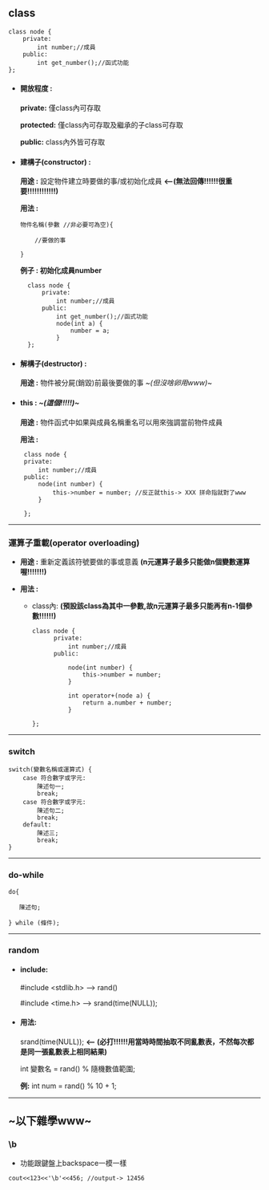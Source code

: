 ## class

```
class node {
    private:
        int number;//成員
    public:
        int get_number();//函式功能
};
```
-  #### **開放程度 :**

    **private:** 僅class內可存取

    **protected:** 僅class內可存取及繼承的子class可存取

    **public:** class內外皆可存取

   
-  #### **建構子(constructor) :** 
    **用途 :** 設定物件建立時要做的事/或初始化成員 **<—(無法回傳!!!!!!很重要!!!!!!!!!!!!)**

   **用法 :** 
    ```
    物件名稱(參數 //非必要可為空){
    
        //要做的事
    
    }
    ```

   
    **例子 : 初始化成員number**
   
      ```
        class node {
            private:
                int number;//成員
            public:
                int get_number();//函式功能
                node(int a) {
                    number = a;
                }
        };
      ```
-  #### **解構子(destructor) :**    
   **用途 :** 物件被分屍(銷毀)前最後要做的事 ~*(但沒啥卵用www)*~
   
-  #### **this :** *~(這個!!!!!)~* 
   **用途 :** 物件函式中如果與成員名稱重名可以用來強調當前物件成員

   
   **用法 :**
   ```
    class node {
    private:
        int number;//成員
    public:
        node(int number) {
            this->number = number; //反正就this-> XXX 拼命指就對了www
        }

    };
   ```
------------------------------------------------------------------------------------------
### 運算子重載(operator overloading)

- **用途 :** 重新定義該符號要做的事或意義 **(n元運算子最多只能做n個變數運算喔!!!!!!!)**
  
- **用法 :**

    - class內: **(預設該class為其中一參數,故n元運算子最多只能再有n-1個參數!!!!!!)**

      ```
      class node {
            private:
                int number;//成員
            public:
        
                node(int number) {
                    this->number = number;
                }
        
                int operator+(node a) {
                    return a.number + number;
                }
        
      };
      ```


------------------------------------------------------------------------------------------
### switch

```
switch(變數名稱或運算式) {
    case 符合數字或字元:
        陳述句一;
        break;
    case 符合數字或字元:
        陳述句二;
        break;
    default:
        陳述三;
        break;
}
```
------------------------------------------------------------------------------------------
### do-while

```
do{
        
   陳述句;

} while (條件);
```

------------------------------------------------------------------------------------------
### random

* ####  **include:**
     #include <stdlib.h>  —> rand()


    #include <time.h>  —> srand(time(NULL));

* #### **用法:**

    srand(time(NULL));       **<— (必打!!!!!!用當時時間抽取不同亂數表，不然每次都是同一張亂數表上相同結果)**


    int 變數名 = rand() % 隨機數值範圍;

    **例:** int num = rand() % 10 + 1;

------------------------------------------------------------------------------------------
## ~以下雜學www~
### \b

* 功能跟鍵盤上backspace一模一樣
```
cout<<123<<'\b'<<456; //output-> 12456
```

